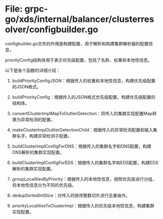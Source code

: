 # File: grpc-go/xds/internal/balancer/clusterresolver/configbuilder.go

configbuilder.go文件的作用是构建配置，用于解析和构建集群解析器的配置信息。

priorityConfig结构体用于表示优先级配置，包括了名称、权重和本地性信息。

以下是各个函数的详细介绍：

1. buildPriorityConfigJSON：根据传入的权重和本地性信息，构建优先级配置的JSON格式。

2. buildPriorityConfig：根据传入的JSON格式优先级配置，构建优先级配置的结构体。

3. convertClusterImplMapToOutlierDetection：将传入的集群实现配置Map转换为异常检测的配置。

4. makeClusterImplOutlierDetectionChild：根据传入的异常检测配置和输入集群名字，构建异常检测子配置。

5. buildClusterImplConfigForDNS：根据传入的集群名字和DNS配置，构建DNS解析的集群实现配置。

6. buildClusterImplConfigForEDS：根据传入的集群名字和EDS配置，构建EDS解析的集群实现配置。

7. groupLocalitiesByPriority：根据传入的本地性信息，按照优先级进行分组，将本地性信息分为不同的优先级。

8. dedupSortedIntSlice：对传入的排序整数切片进行去重操作。

9. priorityLocalitiesToClusterImpl：根据传入的优先级本地性信息，构建集群实现配置。

